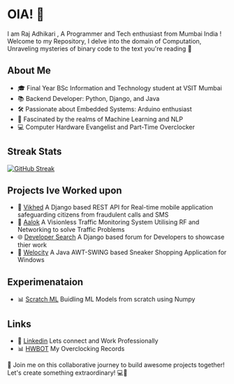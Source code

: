 # OlA!  🌟  
I am Raj Adhikari , A Programmer and Tech enthusiast from Mumbai India ! Welcome to my Repository, I delve into the domain of Computation, Unraveling mysteries of binary code to the text you're reading  🌌

## About Me
- 🎓 Final Year BSc Information and Technology student at VSIT Mumbai
- 📚 Backend Developer: Python, Django, and Java
- 🛠️ Passionate about Embedded Systems: Arduino enthusiast
- 🤖 Fascinated by the realms of Machine Learning and NLP
- 💻 Computer Hardware Evangelist and Part-Time Overclocker  

## Streak Stats
[![GitHub Streak](https://streak-stats.demolab.com/?user=r-adhikari97)](https://git.io/streak-stats)

## Projects Ive Worked upon  
- 📲 [Vikhed](https://github.com/r-adhikari97/Vikhed) A Django based REST API for Real-time mobile application safeguarding citizens from fraudulent calls and SMS
- 🚦 [Aalok](https://github.com/r-adhikari97/Aalok.git) A Visionless Traffic Monitoring System Utilising RF and Networking to solve Traffic Problems
- 🌐 [Developer Search](https://github.com/r-adhikari97/Developer_Search.git)  A Django based forum for Developers to showcase thier work
- 👟 [Welocity](https://github.com/r-adhikari97/Welocity.git) A Java AWT-SWING based Sneaker Shopping Application for Windows

## Experimenataion 
-  📊 [Scratch ML](https://github.com/r-adhikari97/ScratchML.git) Buidling ML Models from scratch using Numpy

## Links
- 👜 [Linkedin](https://www.linkedin.com/in/raj-adhikari-39a02129b/) Lets connect and Work Professionally
- 📊 [HWBOT](https://hwbot.org/user/sarie_/) My Overclocking Records

🚀 Join me on this collaborative journey to build awesome projects together! Let's create something extraordinary! 💻🤝


<!---
r-adhikari97/r-adhikari97 is a ✨ special ✨ repository because its `README.md` (this file) appears on your GitHub profile.
You can click the Preview link to take a look at your changes.
--->
